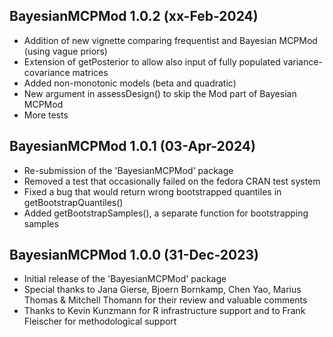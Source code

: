 ## BayesianMCPMod 1.0.2 (xx-Feb-2024)

- Addition of new vignette comparing frequentist and Bayesian MCPMod (using vague priors) 
- Extension of getPosterior to allow also input of fully populated variance-covariance matrices 
- Added non-monotonic models (beta and quadratic)  
- New argument in assessDesign() to skip the Mod part of Bayesian MCPMod
- More tests 

## BayesianMCPMod 1.0.1 (03-Apr-2024)

- Re-submission of the 'BayesianMCPMod' package
- Removed a test that occasionally failed on the fedora CRAN test system
- Fixed a bug that would return wrong bootstrapped quantiles in getBootstrapQuantiles()
- Added getBootstrapSamples(), a separate function for bootstrapping samples

## BayesianMCPMod 1.0.0 (31-Dec-2023)

- Initial release of the 'BayesianMCPMod' package
- Special thanks to Jana Gierse, Bjoern Bornkamp, Chen Yao, Marius Thomas & Mitchell Thomann for their review and valuable comments
- Thanks to Kevin Kunzmann for R infrastructure support and to Frank Fleischer for methodological support